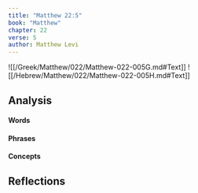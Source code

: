 ```yaml
---
title: "Matthew 22:5"
book: "Matthew"
chapter: 22
verse: 5
author: Matthew Levi
---
```

![[/Greek/Matthew/022/Matthew-022-005G.md#Text]]
![[/Hebrew/Matthew/022/Matthew-022-005H.md#Text]]

## Analysis

#### Words

#### Phrases

#### Concepts

## Reflections
